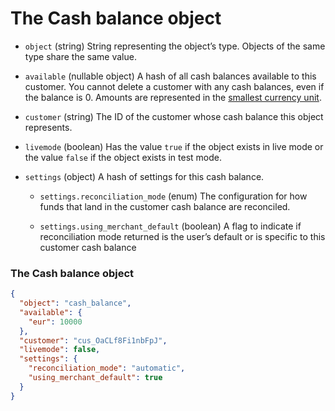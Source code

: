 # The Cash balance object

- `object` (string)
  String representing the object’s type. Objects of the same type share the same value.

- `available` (nullable object)
  A hash of all cash balances available to this customer. You cannot delete a customer with any cash balances, even if the balance is 0. Amounts are represented in the [smallest currency unit](https://docs.stripe.com/docs/currencies.md#zero-decimal).

- `customer` (string)
  The ID of the customer whose cash balance this object represents.

- `livemode` (boolean)
  Has the value `true` if the object exists in live mode or the value `false` if the object exists in test mode.

- `settings` (object)
  A hash of settings for this cash balance.

  - `settings.reconciliation_mode` (enum)
    The configuration for how funds that land in the customer cash balance are reconciled.

  - `settings.using_merchant_default` (boolean)
    A flag to indicate if reconciliation mode returned is the user’s default or is specific to this customer cash balance

### The Cash balance object

```json
{
  "object": "cash_balance",
  "available": {
    "eur": 10000
  },
  "customer": "cus_OaCLf8Fi1nbFpJ",
  "livemode": false,
  "settings": {
    "reconciliation_mode": "automatic",
    "using_merchant_default": true
  }
}
```